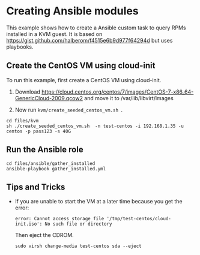 # Creating Ansible modules

This example shows how to create a Ansible custom task to query RPMs installed in a KVM guest. It is based on https://gist.github.com/halberom/f4515e6b9d977f64294d but uses playbooks.

## Create the CentOS VM using cloud-init

To run this example, first create a CentOS VM using cloud-init.

1. Download https://cloud.centos.org/centos/7/images/CentOS-7-x86_64-GenericCloud-2009.qcow2 and move it to /var/lib/libvirt/images

2. Now run `kvm/create_seeded_centos_vm.sh `.

  ```
  cd files/kvm
  sh ./create_seeded_centos_vm.sh  -n test-centos -i 192.168.1.35 -u centos -p pass123 -s 40G
  ```

## Run the Ansible role

```
cd files/ansible/gather_installed
ansible-playbook gather_installed.yml
```

## Tips and Tricks

- If you are unable to start the VM at a later time because you get the error: 
  
  ```
  error: Cannot access storage file '/tmp/test-centos/cloud-init.iso': No such file or directory
  ```

  Then eject the CDROM.

  ```
  sudo virsh change-media test-centos sda --eject
  ```

